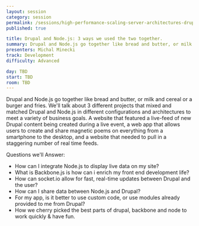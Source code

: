```yaml
---
layout: session
category: session
permalink: /sessions/high-performance-scaling-server-architectures-drupal/
published: true

title: Drupal and Node.js: 3 ways we used the two together.
summary: Drupal and Node.js go together like bread and butter, or milk and cereal or a burger and fries. Learn how we we mix and matched 'em.
presenters: Michal Minecki
track: Development
difficulty: Advanced

day: TBD
start: TBD
room: TBD
---
```


Drupal and Node.js go together like bread and butter, or milk and cereal or a burger and fries. We'll talk about 3 different projects that mixed and matched Drupal and Node.js in different configurations and architectures to meet a variety of business goals. A website that featured a live-feed of new Drupal content being created during a live event, a web app that allows users to create and share magnetic poems on everything from a smartphone to the desktop, and a website that needed to pull in a staggering number of real time feeds.

Questions we'll Answer:

* How can I integrate Node.js to display live data on my site?
* What is Backbone.js is how can i enrich my front end development life?
* How can socket.io allow for fast, real-time updates between Drupal and the user?
* How can I share data between Node.js and Drupal?
* For my app, is it better to use custom code, or use modules already provided to me from Drupal?
* How we cherry picked the best parts of drupal, backbone and node to work quickly & have fun.
